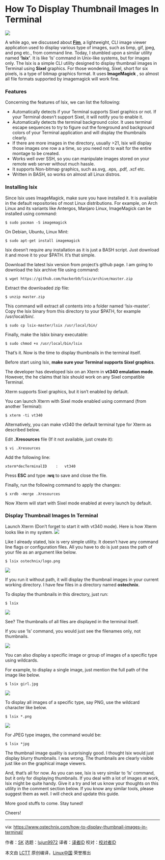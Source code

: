 [#]: collector: (lujun9972)
[#]: translator: ( )
[#]: reviewer: ( )
[#]: publisher: ( )
[#]: url: ( )
[#]: subject: (How To Display Thumbnail Images In Terminal)
[#]: via: (https://www.ostechnix.com/how-to-display-thumbnail-images-in-terminal/)
[#]: author: (SK https://www.ostechnix.com/author/sk/)

How To Display Thumbnail Images In Terminal
======
![](https://www.ostechnix.com/wp-content/uploads/2019/01/lsix-720x340.png)

A while ago, we discussed about [**Fim**][1], a lightweight, CLI image viewer application used to display various type of images, such as bmp, gif, jpeg, and png etc., from command line. Today, I stumbled upon a similar utility named **‘lsix’**. It is like ‘ls’ command in Unix-like systems, but for images only. The lsix is a simple CLI utility designed to display thumbnail images in Terminal using **Sixel** graphics. For those wondering, Sixel, short for six pixels, is a type of bitmap graphics format. It uses **ImageMagick** , so almost all file formats supported by imagemagick will work fine.

### Features

Concerning the features of lsix, we can list the following:

  * Automatically detects if your Terminal supports Sixel graphics or not. If your Terminal doesn’t support Sixel, it will notify you to enable it.
  * Automatically detects the terminal background color. It uses terminal escape sequences to try to figure out the foreground and background colors of your Terminal application and will display the thumbnails clearly.
  * If there are more images in the directory, usually >21, lsix will display those images one row a a time, so you need not to wait for the entire montage to be created.
  * Works well over SSH, so you can manipulate images stored on your remote web server without much hassle.
  * It supports Non-bitmap graphics, such as.svg, .eps, .pdf, .xcf etc.
  * Written in BASH, so works on almost all Linux distros.



### Installing lsix

Since lsix uses ImageMagick, make sure you have installed it. It is available in the default repositories of most Linux distributions. For example, on Arch Linux and its variants like Antergos, Manjaro Linux, ImageMagick can be installed using command:

```
$ sudo pacman -S imagemagick
```

On Debian, Ubuntu, Linux Mint:

```
$ sudo apt-get install imagemagick
```

lsix doesn’t require any installation as it is just a BASH script. Just download it and move it to your $PATH. It’s that simple.

Download the latest lsix version from project’s github page. I am going to download the lsix archive file using command:

```
$ wget https://github.com/hackerb9/lsix/archive/master.zip
```

Extract the downloaded zip file:

```
$ unzip master.zip
```

This command will extract all contents into a folder named ‘lsix-master’. Copy the lsix binary from this directory to your $PATH, for example /usr/local/bin/.

```
$ sudo cp lsix-master/lsix /usr/local/bin/
```

Finally, make the lsbix binary executable:

```
$ sudo chmod +x /usr/local/bin/lsix
```

That’s it. Now is the time to display thumbnails in the terminal itself.

Before start using lsix, **make sure your Terminal supports Sixel graphics**.

The developer has developed lsix on an Xterm in **vt340 emulation mode**. However, the he claims that lsix should work on any Sixel compatible Terminal.

Xterm supports Sixel graphics, but it isn’t enabled by default.

You can launch Xterm with Sixel mode enabled using command (from another Terminal):

```
$ xterm -ti vt340
```

Alternatively, you can make vt340 the default terminal type for Xterm as described below.

Edit **.Xresources** file (If it not available, just create it):

```
$ vi .Xresources
```

Add the following line:

```
xterm*decTerminalID    :   vt340
```

Press **ESC** and type **:wq** to save and close the file.

Finally, run the following command to apply the changes:

```
$ xrdb -merge .Xresources
```

Now Xterm will start with Sixel mode enabled at every launch by default.

### Display Thumbnail Images In Terminal

Launch Xterm (Don’t forget to start it with vt340 mode). Here is how Xterm looks like in my system.
![](https://www.ostechnix.com/wp-content/uploads/2019/01/xterm-1.png)

Like I already stated, lsix is very simple utility. It doesn’t have any command line flags or configuration files. All you have to do is just pass the path of your file as an argument like below.

```
$ lsix ostechnix/logo.png
```

![](https://www.ostechnix.com/wp-content/uploads/2019/01/lsix-4.png)

If you run it without path, it will display the thumbnail images in your current working directory. I have few files in a directory named **ostechnix**.

To display the thumbnails in this directory, just run:

```
$ lsix
```

![](https://www.ostechnix.com/wp-content/uploads/2019/01/lsix-1.png)

See? The thumbnails of all files are displayed in the terminal itself.

If you use ‘ls’ command, you would just see the filenames only, not thumbnails.

![][3]

You can also display a specific image or group of images of a specific type using wildcards.

For example, to display a single image, just mention the full path of the image like below.

```
$ lsix girl.jpg
```

![](https://www.ostechnix.com/wp-content/uploads/2019/01/lsix-2.png)

To display all images of a specific type, say PNG, use the wildcard character like below.

```
$ lsix *.png
```

![][4]

For JPEG type images, the command would be:

```
$ lsix *jpg
```

The thumbnail image quality is surprisingly good. I thought lsix would just display blurry thumbnails. I was wrong. The thumbnails are clearly visible just like on the graphical image viewers.

And, that’s all for now. As you can see, lsix is very similar to ‘ls’ command, but it only for displaying thumbnails. If you deal with a lot of images at work, lsix might be quite handy. Give it a try and let us know your thoughts on this utility in the comment section below. If you know any similar tools, please suggest them as well. I will check and update this guide.

More good stuffs to come. Stay tuned!

Cheers!



--------------------------------------------------------------------------------

via: https://www.ostechnix.com/how-to-display-thumbnail-images-in-terminal/

作者：[SK][a]
选题：[lujun9972][b]
译者：[译者ID](https://github.com/译者ID)
校对：[校对者ID](https://github.com/校对者ID)

本文由 [LCTT](https://github.com/LCTT/TranslateProject) 原创编译，[Linux中国](https://linux.cn/) 荣誉推出

[a]: https://www.ostechnix.com/author/sk/
[b]: https://github.com/lujun9972
[1]: https://www.ostechnix.com/how-to-display-images-in-the-terminal/
[2]: data:image/gif;base64,R0lGODlhAQABAIAAAAAAAP///yH5BAEAAAAALAAAAAABAAEAAAIBRAA7
[3]: http://www.ostechnix.com/wp-content/uploads/2019/01/ls-command-1.png
[4]: http://www.ostechnix.com/wp-content/uploads/2019/01/lsix-3.png
